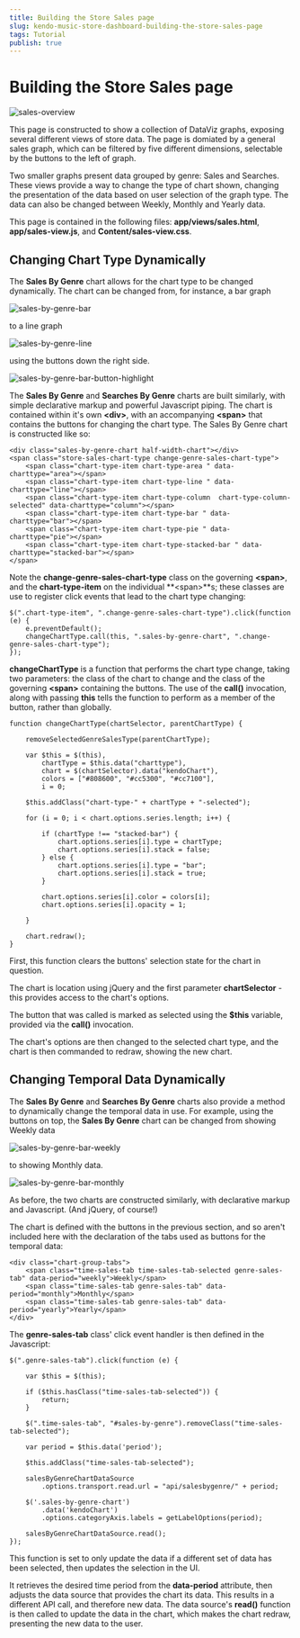 ```yaml
---
title: Building the Store Sales page
slug: kendo-music-store-dashboard-building-the-store-sales-page
tags: Tutorial
publish: true
---
```


# Building the Store Sales page

![sales-overview](images/sales-overview.png)

This page is constructed to show a collection of DataViz graphs, exposing several different views of store data. The page is domiated by a general sales graph, which can be filtered by five different dimensions, selectable by the buttons to the left of graph.

Two smaller graphs present data grouped by genre: Sales and Searches. These views provide a way to change the type of chart shown, changing the presentation of the data based on user selection of the graph type. The data can also be changed between Weekly, Monthly and Yearly data.

This page is contained in the following files: **app/views/sales.html**, **app/sales-view.js**, and **Content/sales-view.css**.

## Changing Chart Type Dynamically

The **Sales By Genre** chart allows for the chart type to be changed dynamically. The chart can be changed from, for instance, a bar graph

![sales-by-genre-bar](images/sales-by-genre-bar.png)

to a line graph

![sales-by-genre-line](images/sales-by-genre-line.png)

using the buttons down the right side.

![sales-by-genre-bar-button-highlight](images/sales-by-genre-bar-button-highlight.png)

The **Sales By Genre** and **Searches By Genre** charts are built similarly, with simple declarative markup and powerful Javascript piping. The chart is contained within it's own **&lt;div&gt;**, with an accompanying **&lt;span&gt;** that contains the buttons for changing the chart type. The Sales By Genre chart is constructed like so:

	<div class="sales-by-genre-chart half-width-chart"></div>
    <span class="store-sales-chart-type change-genre-sales-chart-type">
       	<span class="chart-type-item chart-type-area " data-charttype="area"></span>
        <span class="chart-type-item chart-type-line " data-charttype="line"></span>
        <span class="chart-type-item chart-type-column  chart-type-column-selected" data-charttype="column"></span>
        <span class="chart-type-item chart-type-bar " data-charttype="bar"></span>
        <span class="chart-type-item chart-type-pie " data-charttype="pie"></span>
        <span class="chart-type-item chart-type-stacked-bar " data-charttype="stacked-bar"></span>
	</span>

Note the **change-genre-sales-chart-type** class on the governing **&lt;span&gt;**, and the **chart-type-item** on the individual **&lt;span&gt;**s; these classes are use to register click events that lead to the chart type changing:

	$(".chart-type-item", ".change-genre-sales-chart-type").click(function (e) {
        e.preventDefault();
        changeChartType.call(this, ".sales-by-genre-chart", ".change-genre-sales-chart-type");
    });

**changeChartType** is a function that performs the chart type change, taking two parameters: the class of the chart to change and the class of the governing **&lt;span&gt;** containing the buttons. The use of the **call()** invocation, along with passing **this** tells the function to perform as a member of the button, rather than globally.

	function changeChartType(chartSelector, parentChartType) {

        removeSelectedGenreSalesType(parentChartType);

        var $this = $(this),
            chartType = $this.data("charttype"),
            chart = $(chartSelector).data("kendoChart"),
            colors = ["#808600", "#cc5300", "#cc7100"],
            i = 0;

        $this.addClass("chart-type-" + chartType + "-selected");

        for (i = 0; i < chart.options.series.length; i++) {

            if (chartType !== "stacked-bar") {
                chart.options.series[i].type = chartType;
                chart.options.series[i].stack = false;
            } else {
                chart.options.series[i].type = "bar";
                chart.options.series[i].stack = true;
            }

            chart.options.series[i].color = colors[i];
            chart.options.series[i].opacity = 1;
            
        }

        chart.redraw();
    }

First, this function clears the buttons' selection state for the chart in question.

The chart is location using jQuery and the first parameter **chartSelector** - this provides access to the chart's options.

The button that was called is marked as selected using the **$this** variable, provided via the **call()** invocation.

The chart's options are then changed to the selected chart type, and the chart is then commanded to redraw, showing the new chart.

## Changing Temporal Data Dynamically

The **Sales By Genre** and **Searches By Genre** charts also provide a method to dynamically change the temporal data in use. For example, using the buttons on top, the **Sales By Genre** chart can be changed from showing Weekly data

![sales-by-genre-bar-weekly](images/sales-by-genre-bar.png)

to showing Monthly data.

![sales-by-genre-bar-monthly](images/sales-by-genre-bar-monthly.png)

As before, the two charts are constructed similarly, with declarative markup and Javascript. (And jQuery, of course!)

The chart is defined with the buttons in the previous section, and so aren't included here with the declaration of the tabs used as buttons for the temporal data:

    <div class="chart-group-tabs">
        <span class="time-sales-tab time-sales-tab-selected genre-sales-tab" data-period="weekly">Weekly</span>
        <span class="time-sales-tab genre-sales-tab" data-period="monthly">Monthly</span>
        <span class="time-sales-tab genre-sales-tab" data-period="yearly">Yearly</span>
    </div>

The **genre-sales-tab** class' click event handler is then defined in the Javascript:

    $(".genre-sales-tab").click(function (e) {

        var $this = $(this);

        if ($this.hasClass("time-sales-tab-selected")) {
            return;
        }

        $(".time-sales-tab", "#sales-by-genre").removeClass("time-sales-tab-selected");

        var period = $this.data('period');

        $this.addClass("time-sales-tab-selected");

        salesByGenreChartDataSource
            .options.transport.read.url = "api/salesbygenre/" + period;

        $('.sales-by-genre-chart')
            .data('kendoChart')
            .options.categoryAxis.labels = getLabelOptions(period);

        salesByGenreChartDataSource.read();
    });

This function is set to only update the data if a different set of data has been selected, then updates the selection in the UI.

It retrieves the desired time period from the **data-period** attribute, then adjusts the data source that provides the chart its data. This results in a different API call, and therefore new data. The data source's **read()** function is then called to update the data in the chart, which makes the chart redraw, presenting the new data to the user.